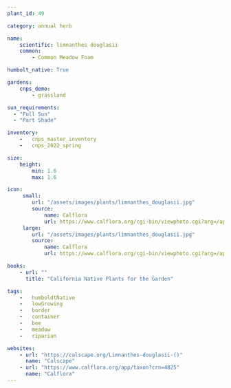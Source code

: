 ```yaml
---
plant_id: 49

category: annual herb

name: 
    scientific: limnanthes douglasii
    common: 
        - Common Meadow Foam

humbolt_native: True

gardens: 
    cnps_demo:
        - grassland

sun_requirements:
  - "Full Sun"
  - "Part Shade"

inventory: 
    -   cnps_master_inventory
    -   cnps_2022_spring

size:
    height: 
        min: 1.6
        max: 1.6

icon: 
     small: 
        url: "/assets/images/plants/limnanthes_douglasii.jpg"
        source: 
            name: Calflora
            url: https://www.calflora.org/cgi-bin/viewphoto.cgi?arg=/app/up/entry/303/90955.jpg 
     large: 
        url: "/assets/images/plants/limnanthes_douglasii.jpg"
        source: 
            name: Calflora
            url: https://www.calflora.org/cgi-bin/viewphoto.cgi?arg=/app/up/entry/303/90955.jpg 

books:
    - url: ""
      title: "California Native Plants for the Garden"

tags:  
    -   humboldtNative
    -   lowGrowing
    -   border
    -   container
    -   bee
    -   meadow
    -   riparian

websites:
    - url: "https://calscape.org/Limnanthes-douglasii-()"
      name: "Calscape"
    - url: "https://www.calflora.org/app/taxon?crn=4825"
      name: "Calflora"
---
```


